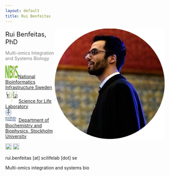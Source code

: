 ```yaml
---
layout: default
title: Rui Benfeitas
---
```


<img style="float: right;" src="./includes/assets/img/photo.png" width="350px">

<p style="margin-bottom: 0px;font-size:20px"> Rui Benfeitas, PhD </p>
<p style="color:grey; margin-bottom: 5px"> Multi-omics Integration and Systems Biology </p>

<img border="0" src="./includes/assets/img/logo/nbislogo-green.svg" width="40" height="40">[National Bioinformatics Infrastructure Sweden](https://www.nbis.se/about/staff/rui-benfeitas/) <br>
<img border="0" src="./includes/assets/img/logo/scilifelab.jpg" width="42" height="40">[Science for Life Laboratory](www.scilifelab.se) <br>
<img border="0" src="./includes/assets/img/logo/su.png" width="42" height="40">[Department of Biochemistry and Biophysics, Stockholm University](https://www.dbb.su.se/) <br>

<a href="http://twitter.com/ruifeitas"><img border="0" src="https://www.svgrepo.com/show/137277/twitter.svg" width="20" height="20"></a>
<a href="https://scholar.google.se/citations?user=TNHVVA4AAAAJ"><img border="0" src="https://camo.githubusercontent.com/80c1726d97a306a48189cb105cb4c0667d5adf140dc35daf05713873170b20ff/687474703a2f2f7777772e736f66746c61622e6e7475612e67722f7e6e69636b69652f696d616765732f6c6f676f2f676f6f676c652d7363686f6c61722e706e67" width="20" height="20"></a>

rui.benfeitas [at] scilifelab [dot] se

Multi-omics integration and systems bio